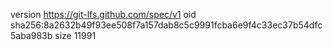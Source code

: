 version https://git-lfs.github.com/spec/v1
oid sha256:8a2632b49f93ee508f7a157dab8c5c9991fcba6e9f4c33ec37b54dfc5aba983b
size 11991

